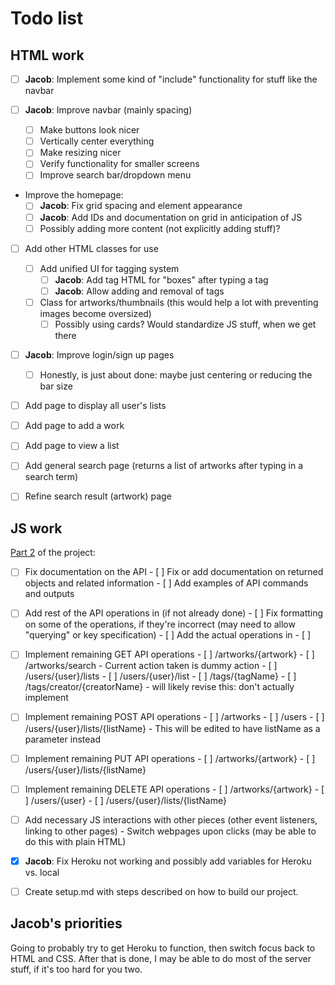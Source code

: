 # Todo list

## HTML work
- [ ] **Jacob**: Implement some kind of "include" functionality for stuff like the navbar

- [ ] **Jacob**: Improve navbar (mainly spacing)
    - [ ] Make buttons look nicer
    - [ ] Vertically center everything
    - [ ] Make resizing nicer
    - [ ] Verify functionality for smaller screens
    - [ ] Improve search bar/dropdown menu

- Improve the homepage:
  - [ ] **Jacob**: Fix grid spacing and element appearance
  - [ ] **Jacob**: Add IDs and documentation on grid in anticipation of JS
  - [ ] Possibly adding more content (not explicitly adding stuff)?

- [ ] Add other HTML classes for use
    - [ ] Add unified UI for tagging system
        - [ ] **Jacob**: Add tag HTML for "boxes" after typing a tag
        - [ ] **Jacob**: Allow adding and removal of tags
    - [ ] Class for artworks/thumbnails (this would help a lot with preventing images become oversized)
        - [ ] Possibly using cards? Would standardize JS stuff, when we get there

- [ ] **Jacob**: Improve login/sign up pages
    - [ ] Honestly, is just about done: maybe just centering or reducing the bar size

- [ ] Add page to display all user's lists

- [ ] Add page to add a work

- [ ] Add page to view a list

- [ ] Add general search page (returns a list of artworks after typing in a search term)

- [ ] Refine search result (artwork) page

## JS work

[Part 2](https://docs.google.com/document/d/1U1iXfvlNBNziRkxjKIaDFUqQ8vpYtjOBgWLPY3GRJxg/edit) of the project:

- [ ] Fix documentation on the API
      - [ ] Fix or add documentation on returned objects and related information
      - [ ] Add examples of API commands and outputs

- [ ] Add rest of the API operations in (if not already done)
      - [ ] Fix formatting on some of the operations, if they're incorrect (may need to allow "querying" or key specification)
      - [ ] Add the actual operations in
      - [ ] 

- [ ] Implement remaining GET API operations
      - [ ] /artworks/{artwork}
      - [ ] /artworks/search - Current action taken is dummy action
      - [ ] /users/{user}/lists
      - [ ] /users/{user}/list
      - [ ] /tags/{tagName} 
      - [ ] /tags/creator/{creatorName} - will likely revise this: don't actually implement

- [ ] Implement remaining POST API operations
      - [ ] /artworks
      - [ ] /users
      - [ ] /users/{user}/lists/{listName} - This will be edited to have listName as a parameter instead

- [ ] Implement remaining PUT API operations
      - [ ] /artworks/{artwork}
      - [ ] /users/{user}/lists/{listName}

- [ ] Implement remaining DELETE API operations
      - [ ] /artworks/{artwork}
      - [ ] /users/{user}
      - [ ] /users/{user}/lists/{listName}

- [ ] Add necessary JS interactions with other pieces (other event listeners, linking to other pages)
      - Switch webpages upon clicks (may be able to do this with plain HTML)

- [x] **Jacob**: Fix Heroku not working and possibly add variables for Heroku vs. local

- [ ] Create setup.md with steps described on how to build our project.


## Jacob's priorities

Going to probably try to get Heroku to function, then switch focus back to HTML and CSS. After that is done, I may be able to do most of the server stuff, if it's too hard for you two.